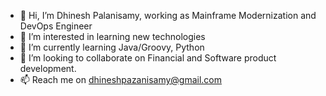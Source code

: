 - 👋 Hi, I’m Dhinesh Palanisamy, working as Mainframe Modernization and DevOps Engineer
- 👀 I’m interested in learning new technologies
- 🌱 I’m currently learning Java/Groovy, Python
- 💞️ I’m looking to collaborate on Financial and Software product development.
- 📫 Reach me on dhineshpazanisamy@gmail.com

<!---
APSDevp/APSDevp is a ✨ special ✨ repository because its `README.md` (this file) appears on your GitHub profile.
You can click the Preview link to take a look at your changes.
--->
